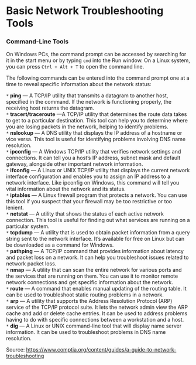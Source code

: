 # Basic Network Troubleshooting Tools         


### Command-Line Tools        
On Windows PCs, the command prompt can be accessed by searching for it in the start menu or by typing `cmd` into the Run window. On a Linux system, you can press `Ctrl + Alt + T` to open the command line.        


The following commands can be entered into the command prompt one at a time to reveal specific information about the network status:       

`*` **ping** — A TCP/IP utility that transmits a datagram to another host, specified in the command. If the network is functioning properly, the receiving host returns the datagram.     
`*` **tracert/traceroute** —A TCP/IP utility that determines the route data takes to get to a particular destination. This tool can help you to determine where you are losing packets in the network, helping to identify problems.    
`*` **nslookup** — A DNS utility that displays the IP address of a hostname or vice versa. This tool is useful for identifying problems involving DNS name resolution.     
`*` **ipconfig** — A Windows TCP/IP utility that verifies network settings and connections. It can tell you a host’s IP address, subnet mask and default gateway, alongside other important network information.      
`*` **ifconfig** — A Linux or UNIX TCP/IP utility that displays the current network interface configuration and enables you to assign an IP address to a network interface. Like ipconfig on Windows, this command will tell you vital information about the network and its status.      
`*` **iptables** — A Linux firewall program that protects a network. You can use this tool if you suspect that your firewall may be too restrictive or too lenient.    
`*` **netstat** — A utility that shows the status of each active network connection. This tool is useful for finding out what services are running on a particular system.     
`*` **tcpdump** — A utility that is used to obtain packet information from a query string sent to the network interface. It’s available for free on Linux but can be downloaded as a command for Windows.     
`*` **pathping** — A TCP/IP command that provides information about latency and packet loss on a network. It can help you troubleshoot issues related to network packet loss.     
`*` **nmap** — A utility that can scan the entire network for various ports and the services that are running on them. You can use it to monitor remote network connections and get specific information about the network.    
`*` **route** — A command that enables manual updating of the routing table. It can be used to troubleshoot static routing problems in a network.    
`*` **arp** — A utility that supports the Address Resolution Protocol (ARP) service of the TCP/IP protocol suite. It lets the network admin view the ARP cache and add or delete cache entries. It can be used to address problems having to do with specific connections between a workstation and a host.     
`*` **dig** — A Linux or UNIX command-line tool that will display name server information. It can be used to troubleshoot problems in DNS name resolution.            




 Source:  https://www.comptia.org/content/guides/a-guide-to-network-troubleshooting